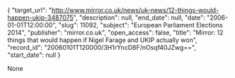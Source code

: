 {
  "target_url": "http://www.mirror.co.uk/news/uk-news/12-things-would-happen-ukip-3487075", 
  "description": null, 
  "end_date": null, 
  "date": "2006-01-01T12:00:00", 
  "slug": 11092, 
  "subject": "European Parliament Elections 2014", 
  "publisher": "mirror.co.uk", 
  "open_access": false, 
  "title": "Mirror: 12 things that would happen if Nigel Farage and UKIP actually won", 
  "record_id": "20060101T120000/3H1rYncD8F/nOsqf40JZwg==", 
  "start_date": null
}

None